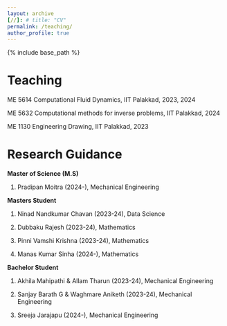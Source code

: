 ```yaml
---
layout: archive
[//]: # title: "CV"
permalink: /teaching/
author_profile: true
---
```


{% include base_path %}


Teaching
======


ME 5614 Computational Fluid Dynamics, IIT Palakkad, 2023, 2024

ME 5632 Computational methods for inverse problems, IIT Palakkad, 2024

ME 1130 Engineering Drawing, IIT Palakkad, 2023



Research Guidance
======

**Master of Science (M.S)**

1. Pradipan Moitra (2024-), Mechanical Engineering

**Masters Student**

1. Ninad Nandkumar Chavan (2023-24), Data Science

2. Dubbaku Rajesh (2023-24), Mathematics

3. Pinni Vamshi Krishna (2023-24), Mathematics

4. Manas Kumar Sinha (2024-), Mathematics


**Bachelor Student**

1. Akhila Mahipathi & Allam Tharun (2023-24), Mechanical Engineering

2. Sanjay Barath G & Waghmare Aniketh (2023-24), Mechanical Engineering

3. Sreeja Jarajapu (2024-), Mechanical Engineering


